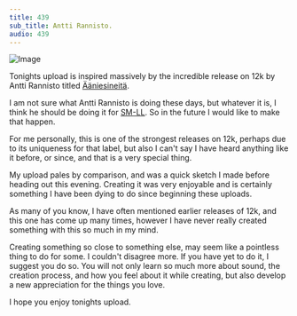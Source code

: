 ```yaml
---
title: 439
sub_title: Antti Rannisto.
audio: 439
---
```


![Image](/assets/img/snd-439.png)

Tonights upload is inspired massively by the incredible release on 12k by Antti Rannisto titled <a href="http://www.12k.com/index.php/site/releases/aanniesineita/" target="_blank">Ääniesineitä</a>.

I am not sure what Antti Rannisto is doing these days, but whatever it is, I think he should be doing it for <a href="http://www.sm-ll.com" target="_blank">SM-LL</a>. So in the future I would like to make that happen.

For me personally, this is one of the strongest releases on 12k, perhaps due to its uniqueness for that label, but also I can't say I have heard anything like it before, or since, and that is a very special thing.

My upload pales by comparison, and was a quick sketch I made before heading out this evening. Creating it was very enjoyable and is certainly something I have been dying to do since beginning these uploads.

As many of you know, I have often mentioned earlier releases of 12k, and this one has come up many times, however I have never really created something with this so much in my mind.

Creating something so close to something else, may seem like a pointless thing to do for some. I couldn't disagree more. If you have yet to do it, I suggest you do so. You will not only learn so much more about sound, the creation process, and how you feel about it while creating, but also develop a new appreciation for the things you love.

I hope you enjoy tonights upload.


